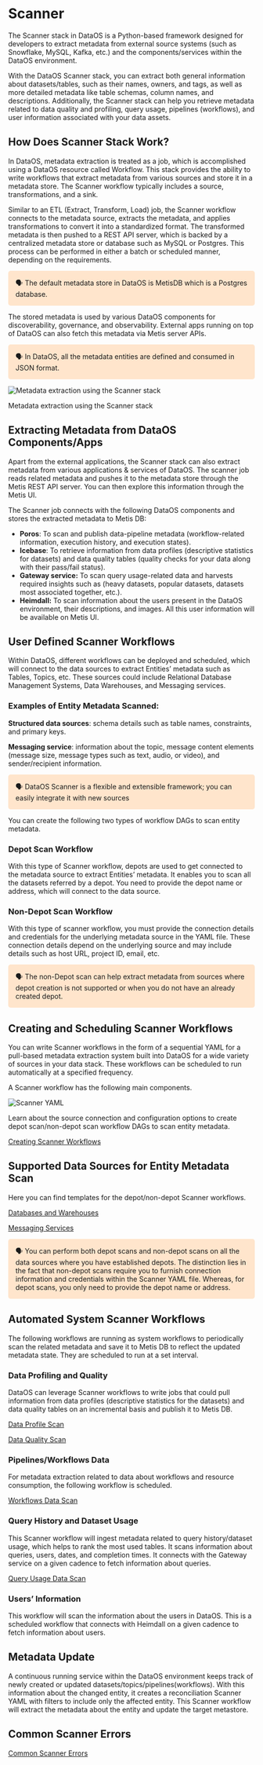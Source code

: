 # Scanner

The Scanner stack in DataOS is a Python-based framework designed for developers to extract metadata from external source systems (such as Snowflake, MySQL, Kafka, etc.) and the components/services within the DataOS environment. 

With the DataOS Scanner stack, you can extract both general information about datasets/tables, such as their names, owners, and tags, as well as more detailed metadata like table schemas, column names, and descriptions. Additionally, the Scanner stack can help you retrieve metadata related to data quality and profiling, query usage, pipelines (workflows), and user information associated with your data assets.

## How Does Scanner Stack Work?

In DataOS, metadata extraction is treated as a job, which is accomplished using a DataOS resource called Workflow. This stack provides the ability to write workflows that extract metadata from various sources and store it in a metadata store. The Scanner workflow typically includes a source, transformations, and a sink.

Similar to an ETL (Extract, Transform, Load) job, the Scanner workflow connects to the metadata source, extracts the metadata, and applies transformations to convert it into a standardized format. The transformed metadata is then pushed to a REST API server, which is backed by a centralized metadata store or database such as MySQL or Postgres. This process can be performed in either a batch or scheduled manner, depending on the requirements.

<aside style="background-color:#FFE5CC; padding:15px; border-radius:5px;">
🗣 The default metadata store in DataOS is MetisDB which is a Postgres database.

</aside>

The stored metadata is used by various DataOS components for discoverability, governance, and observability. External apps running on top of DataOS can also fetch this metadata via Metis server APIs.

<aside style="background-color:#FFE5CC; padding:15px; border-radius:5px;">
🗣 In DataOS, all the metadata entities are defined and consumed in JSON format.

</aside>

![Metadata extraction using the Scanner stack](./scanner/scanner_framework.png)

Metadata extraction using the Scanner stack

## Extracting Metadata from DataOS Components/Apps

Apart from the external applications, the Scanner stack can also extract metadata from various applications & services of DataOS. The scanner job reads related metadata and pushes it to the metadata store through the Metis REST API server. You can then explore this information through the Metis UI.

The Scanner job connects with the following DataOS components and stores the extracted metadata to Metis DB:

- **Poros**: To scan and publish data-pipeline metadata (workflow-related information, execution history, and execution states).
- **Icebase**: To retrieve information from data profiles (descriptive statistics for datasets) and data quality tables (quality checks for your data along with their pass/fail status).
- **Gateway service:** To scan query usage-related data and harvests required insights such as (heavy datasets, popular datasets, datasets most associated together, etc.).
- **Heimdall:** To scan information about the users present in the DataOS environment, their descriptions, and images. All this user information will be available on Metis UI.

## User Defined Scanner Workflows

Within DataOS, different workflows can be deployed and scheduled, which will connect to the data sources to extract Entities’ metadata such as Tables, Topics, etc. These sources could include Relational Database Management Systems, Data Warehouses, and Messaging services.

### Examples of Entity Metadata Scanned:

**Structured data sources**: schema details such as table names, constraints, and primary keys. 

**Messaging service**: information about the topic, message content elements (message size, message types such as text, audio, or video), and sender/recipient information.

<aside style="background-color:#FFE5CC; padding:15px; border-radius:5px;">
🗣 DataOS Scanner is a flexible and extensible framework; you can easily integrate it with new sources

</aside>

You can create the following two types of workflow DAGs to scan entity metadata.

### Depot Scan Workflow

With this type of Scanner workflow, depots are used to get connected to the metadata source to extract Entities’ metadata. It enables you to scan all the datasets referred by a depot. You need to provide the depot name or address, which will connect to the data source. 

### Non-Depot Scan Workflow

With this type of scanner workflow, you must provide the connection details and credentials for the underlying metadata source in the YAML file. These connection details depend on the underlying source and may include details such as host URL, project ID, email, etc.

<aside style="background-color:#FFE5CC; padding:15px; border-radius:5px;">
🗣 The non-Depot scan can help extract metadata from sources where depot creation is not supported or when you do not have an already created depot.

</aside>

## Creating and Scheduling Scanner Workflows

You can write Scanner workflows in the form of a sequential YAML for a pull-based metadata extraction system built into DataOS for a wide variety of sources in your data stack. These workflows can be scheduled to run automatically at a specified frequency.

A Scanner workflow has the following main components.

![Scanner YAML](./scanner/scanner_yaml.png)

Learn about the source connection and configuration options to create depot scan/non-depot scan workflow DAGs to scan entity metadata.

[Creating Scanner Workflows](scanner/creating_scanner_workflows.md)

## Supported Data Sources for Entity Metadata Scan

Here you can find templates for the depot/non-depot Scanner workflows. 

[Databases and Warehouses](scanner/databases_and_warehouses.md)

[Messaging Services](scanner/messaging_services.md)

<aside style="background-color:#FFE5CC; padding:15px; border-radius:5px;">
🗣 You can perform both depot scans and non-depot scans on all the data sources where you have established depots. The distinction lies in the fact that non-depot scans require you to furnish connection information and credentials within the Scanner YAML file. Whereas, for depot scans, you only need to provide the depot name or address.
</aside>

## Automated System Scanner Workflows

The following workflows are running as system workflows to periodically scan the related metadata and save it to Metis DB to reflect the updated metadata state. They are scheduled to run at a set interval.

### Data Profiling and Quality

DataOS can leverage Scanner workflows to write jobs that could pull information from data profiles (descriptive statistics for the datasets) and data quality tables on an incremental basis and publish it to Metis DB.

[Data Profile Scan](scanner/data_profile_scan.md)

[Data Quality Scan](scanner/data_quality_scan.md)

### Pipelines/Workflows Data

For metadata extraction related to data about workflows and resource consumption, the following workflow is scheduled.

[Workflows Data Scan](scanner/workflows_data_scan.md)

### Query History and Dataset Usage

This Scanner workflow will ingest metadata related to query history/dataset usage, which helps to rank the most used tables. It scans information about queries, users, dates, and completion times. It connects with the Gateway service on a given cadence to fetch information about queries.

[Query Usage Data Scan](scanner/query_usage_data_scan.md)

### Users’ Information

This workflow will scan the information about the users in DataOS. This is a scheduled workflow that connects with Heimdall on a given cadence to fetch information about users.

## Metadata Update

A continuous running service within the DataOS environment  keeps track of newly created or updated datasets/topics/pipelines(workflows). With this information about the changed entity, it creates a reconciliation Scanner YAML with filters to include only the affected entity. This Scanner workflow will extract the metadata about the entity and update the target metastore.

## Common Scanner Errors

[Common Scanner Errors](scanner/common_scanner_errors.md)